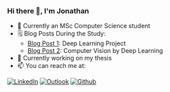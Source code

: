 ### Hi there 👋, I'm Jonathan
- 💬 Currently an MSc Computer Science student
- 🗒  Blog Posts During the Study:
  - <a href="https://jonathanborg.github.io/CS4240/" target="_blank">Blog Post 1</a>: Deep Learning Project 
  - <a href="https://jonathanborg.github.io/CS4245/" target="_blank">Blog Post 2</a>: Computer Vision by Deep Learning 
- 🔭 Currently working on my thesis 
- 📫 You can reach me at:
<p>
  <a href="https://www.linkedin.com/in/jonathan-borg" target="_blank"><img alt="LinkedIn" src="https://img.shields.io/badge/linkedin-%230077B5.svg?&style=for-the-badge&logo=linkedin&logoColor=white" /></a>
  <a href="mailto:borgj96@outlook.com" target="_blank"><img alt="Outlook" src="https://img.shields.io/badge/Microsoft_Outlook-0078D4?style=for-the-badge&logo=microsoft-outlook&logoColor=white" /></a>
  <a href="https://jonathanborg.github.io/" target="_blank"><img alt="Github" src="https://img.shields.io/badge/GitHub-%2312100E.svg?&style=for-the-badge&logo=Github&logoColor=white" /></a>
</p>
